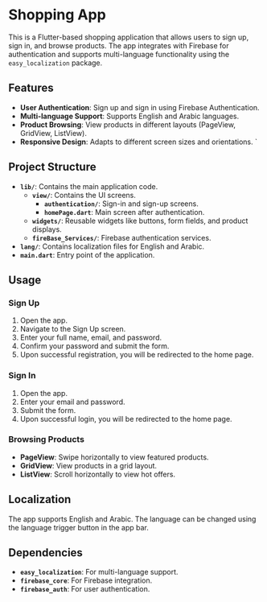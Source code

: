 # Shopping App

This is a Flutter-based shopping application that allows users to sign up, sign in, and browse products. The app integrates with Firebase for authentication and supports multi-language functionality using the `easy_localization` package.

## Features

- **User Authentication**: Sign up and sign in using Firebase Authentication.
- **Multi-language Support**: Supports English and Arabic languages.
- **Product Browsing**: View products in different layouts (PageView, GridView, ListView).
- **Responsive Design**: Adapts to different screen sizes and orientations.
`

## Project Structure

- **`lib/`**: Contains the main application code.
  - **`view/`**: Contains the UI screens.
    - **`authentication/`**: Sign-in and sign-up screens.
    - **`homePage.dart`**: Main screen after authentication.
  - **`widgets/`**: Reusable widgets like buttons, form fields, and product displays.
  - **`fireBase_Services/`**: Firebase authentication services.
- **`lang/`**: Contains localization files for English and Arabic.
- **`main.dart`**: Entry point of the application.

## Usage

### Sign Up
1. Open the app.
2. Navigate to the Sign Up screen.
3. Enter your full name, email, and password.
4. Confirm your password and submit the form.
5. Upon successful registration, you will be redirected to the home page.

### Sign In
1. Open the app.
2. Enter your email and password.
3. Submit the form.
4. Upon successful login, you will be redirected to the home page.

### Browsing Products
- **PageView**: Swipe horizontally to view featured products.
- **GridView**: View products in a grid layout.
- **ListView**: Scroll horizontally to view hot offers.

## Localization

The app supports English and Arabic. The language can be changed using the language trigger button in the app bar.

## Dependencies

- **`easy_localization`**: For multi-language support.
- **`firebase_core`**: For Firebase integration.
- **`firebase_auth`**: For user authentication.

